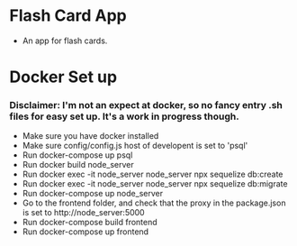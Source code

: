 # Flash Card App
* An app for flash cards.


# Docker Set up
### Disclaimer: I'm not an expect at docker, so no fancy entry .sh files for easy set up. It's a work in progress though.
* Make sure you have docker installed
* Make sure config/config.js host of developent is set to 'psql'
* Run docker-compose up psql
* Run docker build node_server
* Run docker exec -it node_server node_server npx sequelize db:create
* Run docker exec -it node_server node_server npx sequelize db:migrate
* Run docker-compose up node_server
* Go to the frontend folder, and check that the proxy in the package.json is set to http://node_server:5000
* Run docker-compose build frontend
* Run docker-compose up frontend
